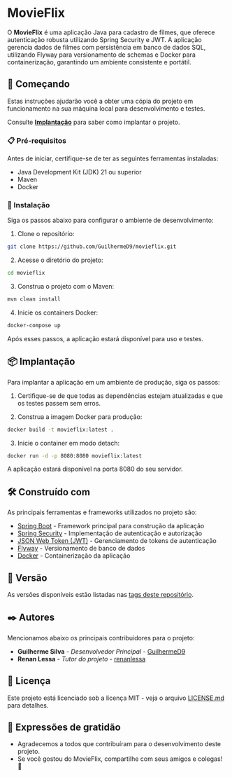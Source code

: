 # MovieFlix

O **MovieFlix** é uma aplicação Java para cadastro de filmes, que oferece autenticação robusta utilizando Spring Security e JWT.
A aplicação gerencia dados de filmes com persistência em banco de dados SQL, utilizando Flyway para versionamento de schemas e Docker para containerização, garantindo um ambiente consistente e portátil.

## 🚀 Começando

Estas instruções ajudarão você a obter uma cópia do projeto em funcionamento na sua máquina local para desenvolvimento e testes.

Consulte **[Implantação](#-implantação)** para saber como implantar o projeto.

### 📋 Pré-requisitos

Antes de iniciar, certifique-se de ter as seguintes ferramentas instaladas:

- Java Development Kit (JDK) 21 ou superior
- Maven
- Docker


### 🔧 Instalação

Siga os passos abaixo para configurar o ambiente de desenvolvimento:

1. Clone o repositório:

```bash
git clone https://github.com/GuilhermeD9/movieflix.git
```

2. Acesse o diretório do projeto:

```bash
cd movieflix
```

3. Construa o projeto com o Maven:

```bash
mvn clean install
```

4. Inicie os containers Docker:

```bash
docker-compose up
```

Após esses passos, a aplicação estará disponível para uso e testes.

## 📦 Implantação

Para implantar a aplicação em um ambiente de produção, siga os passos:

1. Certifique-se de que todas as dependências estejam atualizadas e que os testes passem sem erros.

2. Construa a imagem Docker para produção:

```bash
docker build -t movieflix:latest .
```

3. Inicie o container em modo detach:

```bash
docker run -d -p 8080:8080 movieflix:latest
```

A aplicação estará disponível na porta 8080 do seu servidor.

## 🛠️ Construído com

As principais ferramentas e frameworks utilizados no projeto são:

* [Spring Boot](https://spring.io/projects/spring-boot) - Framework principal para construção da aplicação
* [Spring Security](https://spring.io/projects/spring-security) - Implementação de autenticação e autorização
* [JSON Web Token (JWT)](https://jwt.io/) - Gerenciamento de tokens de autenticação
* [Flyway](https://flywaydb.org/) - Versionamento de banco de dados
* [Docker](https://www.docker.com/) - Containerização da aplicação

## 📌 Versão

As versões disponíveis estão listadas nas [tags deste repositório](https://github.com/GuilhermeD9/movieflix/tags).

## ✒️ Autores

Mencionamos abaixo os principais contribuidores para o projeto:

* **Guilherme Silva** - *Desenvolvedor Principal* - [GuilhermeD9](https://github.com/GuilhermeD9)
* **Renan Lessa** - *Tutor do projeto* - [renanlessa](https://github.com/renanlessa)

## 📄 Licença

Este projeto está licenciado sob a licença MIT - veja o arquivo [LICENSE.md](https://github.com/GuilhermeD9/movieflix/blob/main/LICENSE.md) para detalhes.

## 🎁 Expressões de gratidão

* Agradecemos a todos que contribuíram para o desenvolvimento deste projeto.
* Se você gostou do MovieFlix, compartilhe com seus amigos e colegas! 📢
